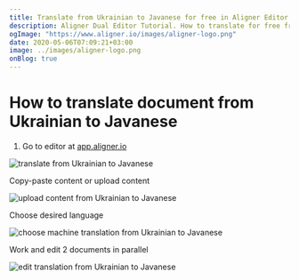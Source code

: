 ```yaml
---
title: Translate from Ukrainian to Javanese for free in Aligner Editor
description: Aligner Dual Editor Tutorial. How to translate for free from Ukrainian to Javanese. Aligner is multilingual document management platform. 
ogImage: "https://www.aligner.io/images/aligner-logo.png"
date: 2020-05-06T07:09:21+03:00
image: ../images/aligner-logo.png
onBlog: true
---
```


# How to translate document from Ukrainian to Javanese

1. Go to editor at [app.aligner.io](https://app.aligner.io "Aligner App web page")

![translate from Ukrainian to Javanese](../aligner-blank-editor.png "translate from Ukrainian to Javanese")

Copy-paste content or upload content

![upload content from Ukrainian to Javanese](../aligner-uploaded-document.png "upload content from Ukrainian to Javanese")

Choose desired language

![choose machine translation from Ukrainian to Javanese](../aligner-language-dropdown.png "choose machine translation from Ukrainian to Javanese")

Work and edit 2 documents in parallel

![edit translation from Ukrainian to Javanese](../aligner-double-sitded-editor.png "edit translation from Ukrainian to Javanese")

